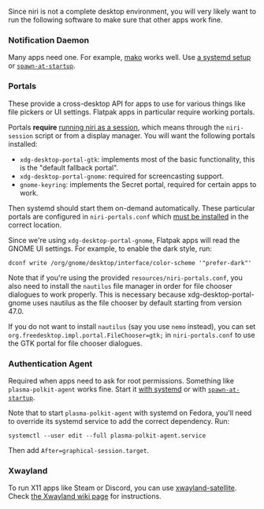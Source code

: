 Since niri is not a complete desktop environment, you will very likely want to run the following software to make sure that other apps work fine.

### Notification Daemon

Many apps need one. For example, [mako](https://github.com/emersion/mako) works well. Use [a systemd setup](./Example-systemd-Setup) or [`spawn-at-startup`](./Configuration:-Miscellaneous#spawn-at-startup).

### Portals

These provide a cross-desktop API for apps to use for various things like file pickers or UI settings. Flatpak apps in particular require working portals.

Portals **require** [running niri as a session](./Getting-Started), which means through the `niri-session` script or from a display manager. You will want the following portals installed:

*   `xdg-desktop-portal-gtk`: implements most of the basic functionality, this is the "default fallback portal".
*   `xdg-desktop-portal-gnome`: required for screencasting support.
*   `gnome-keyring`: implements the Secret portal, required for certain apps to work.

Then systemd should start them on-demand automatically. These particular portals are configured in `niri-portals.conf` which [must be installed](./Getting-Started#manual-installation) in the correct location.

Since we're using `xdg-desktop-portal-gnome`, Flatpak apps will read the GNOME UI settings. For example, to enable the dark style, run:

    dconf write /org/gnome/desktop/interface/color-scheme '"prefer-dark"'

Note that if you're using the provided `resources/niri-portals.conf`, you also need to install the `nautilus` file manager in order for file chooser dialogues to work properly. This is necessary because xdg-desktop-portal-gnome uses nautilus as the file chooser by default starting from version 47.0.

If you do not want to install `nautilus` (say you use `nemo` instead), you can set `org.freedesktop.impl.portal.FileChooser=gtk;` in `niri-portals.conf` to use the GTK portal for file chooser dialogues.

### Authentication Agent

Required when apps need to ask for root permissions. Something like `plasma-polkit-agent` works fine. Start it [with systemd](./Example-systemd-Setup) or with [`spawn-at-startup`](./Configuration:-Miscellaneous#spawn-at-startup).

Note that to start `plasma-polkit-agent` with systemd on Fedora, you'll need to override its systemd service to add the correct dependency. Run:

    systemctl --user edit --full plasma-polkit-agent.service

Then add `After=graphical-session.target`.

### Xwayland

To run X11 apps like Steam or Discord, you can use [xwayland-satellite].
Check [the Xwayland wiki page](./Xwayland) for instructions.

[xwayland-satellite]: https://github.com/Supreeeme/xwayland-satellite
